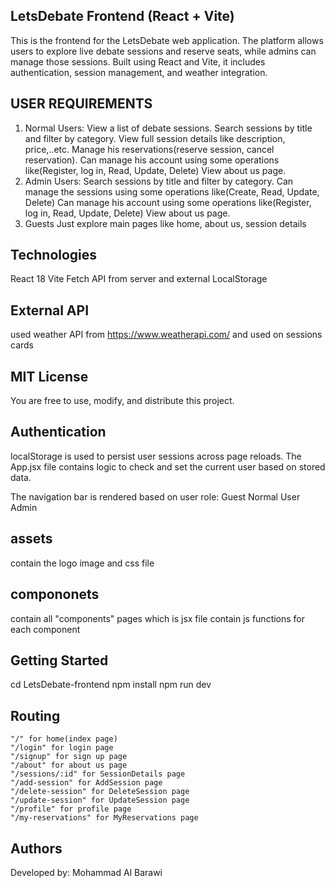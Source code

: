 ## LetsDebate Frontend (React + Vite)
This is the frontend for the LetsDebate web application. The platform allows users to explore live debate sessions and reserve seats, while admins can manage those sessions. Built using React and Vite, it includes authentication, session management, and weather integration.

## USER REQUIREMENTS
1. Normal Users:
View a list of debate sessions.
Search sessions by title and filter by category.
View full session details like description, price,..etc.
Manage his reservations(reserve session, cancel reservation).
Can manage his account using some operations like(Register, log in, Read, Update, Delete)
View about us page.
2. Admin Users:
Search sessions by title and filter by category.
Can manage the sessions using some operations like(Create, Read, Update, Delete)
Can manage his account using some operations like(Register, log in, Read, Update, Delete)
View about us page.
3. Guests
Just explore main pages like home, about us, session details

## Technologies
React 18
Vite
Fetch API from server and external
LocalStorage

## External API
used weather API from https://www.weatherapi.com/ and used on sessions cards

## MIT License
You are free to use, modify, and distribute this project.

## Authentication
localStorage is used to persist user sessions across page reloads.
The App.jsx file contains logic to check and set the current user based on stored data.

The navigation bar is rendered based on user role:
Guest  <GuestNavbar />
Normal User  <NormalNavbar />
Admin  <AdminNavbar />

## assets
contain the logo image and css file

## compononets
contain all "components" pages which is jsx file contain js functions for each component


## Getting Started
cd LetsDebate-frontend
npm install
npm run dev

## Routing 
    "/" for home(index page)
    "/login" for login page
    "/signup" for sign up page
    "/about" for about us page
    "/sessions/:id" for SessionDetails page
    "/add-session" for AddSession page
    "/delete-session" for DeleteSession page
    "/update-session" for UpdateSession page
    "/profile" for profile page
    "/my-reservations" for MyReservations page
## Authors
Developed by: Mohammad Al Barawi